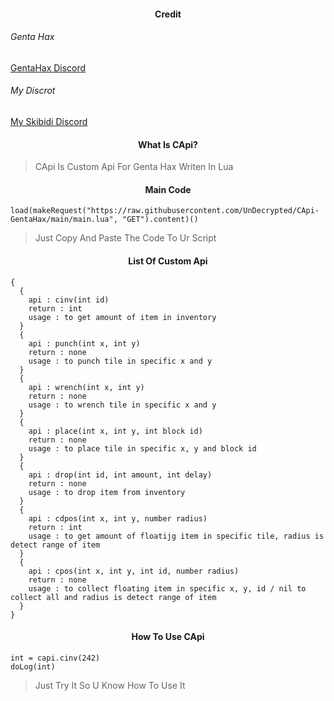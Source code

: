 <h4 align="center">Credit</h4>

<h6>Genta Hax</h6>

[GentaHax Discord](https://discord.com/invite/genta7740)
<h6>My Discrot</h6>

[My Skibidi Discord](https://discord.com/invite/Gd44CJYX)

<h4 align="center">What Is CApi?</h4>

> CApi Is Custom Api For Genta Hax Writen In Lua

<h4 align="center">Main Code</h4>

```
load(makeRequest("https://raw.githubusercontent.com/UnDecrypted/CApi-GentaHax/main/main.lua", "GET").content)()
```

> Just Copy And Paste The Code To Ur Script

<h4 align="center">List Of Custom Api</h4>

```
{
  {
    api : cinv(int id)
    return : int
    usage : to get amount of item in inventory
  }
  {
    api : punch(int x, int y)
    return : none
    usage : to punch tile in specific x and y
  }
  {
    api : wrench(int x, int y)
    return : none
    usage : to wrench tile in specific x and y
  }
  {
    api : place(int x, int y, int block id)
    return : none
    usage : to place tile in specific x, y and block id
  }
  {
    api : drop(int id, int amount, int delay)
    return : none
    usage : to drop item from inventory
  }
  {
    api : cdpos(int x, int y, number radius)
    return : int
    usage : to get amount of floatijg item in specific tile, radius is detect range of item
  }
  {
    api : cpos(int x, int y, int id, number radius)
    return : none
    usage : to collect floating item in specific x, y, id / nil to collect all and radius is detect range of item
  }
}
```

<h4 align="center">How To Use CApi</h4>

```
int = capi.cinv(242)
doLog(int)
```

> Just Try It So U Know How To Use It
